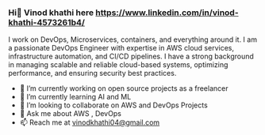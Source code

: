 ### Hi👋 Vinod khathi here https://www.linkedin.com/in/vinod-khathi-4573261b4/


I work on DevOps, Microservices, containers, and everything around it.
I am a passionate DevOps Engineer with expertise in AWS cloud services, infrastructure automation, and CI/CD pipelines. I have a strong background in managing scalable and reliable cloud-based systems, optimizing performance, and ensuring security best practices.

- 🔭 I’m currently working on open source projects as a freelancer
- 🌱 I’m currently learning AI and ML
- 👯 I’m looking to collaborate on AWS and DevOps Projects
- 💬 Ask me about AWS , DevOps
- 📫 Reach me at vinodkhathi04@gmail.com

